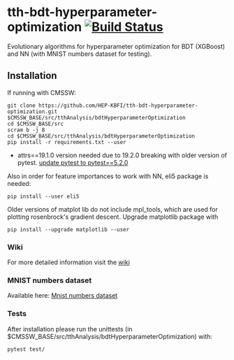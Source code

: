 # tth-bdt-hyperparameter-optimization [![Build Status](https://travis-ci.org/HEP-KBFI/tth-bdt-hyperparameter-optimization.svg?branch=master)](https://travis-ci.org/HEP-KBFI/tth-bdt-hyperparameter-optimization)
Evolutionary algorithms for hyperparameter optimization for BDT (XGBoost) and NN (with MNIST numbers dataset for testing).


## Installation

If running with CMSSW:

````console
git clone https://github.com/HEP-KBFI/tth-bdt-hyperparameter-optimization.git $CMSSW_BASE/src/tthAnalysis/bdtHyperparameterOptimization
cd $CMSSW_BASE/src
scram b -j 8
cd $CMSSW_BASE/src/tthAnalysis/bdtHyperparameterOptimization
pip install -r requirements.txt --user
````
* attrs==19.1.0 version needed due to 19.2.0 breaking with older version of pytest.
[update pytest to pytest==5.2.0](https://stackoverflow.com/questions/58189683/typeerror-attrib-got-an-unexpected-keyword-argument-convert)

Also in order for feature importances to work with NN, eli5 package is needed:

````console
pip install --user eli5
````

Older versions of matplot lib do not include mpl_tools, which are used for plotting rosenbrock's gradient descent. Upgrade matplotlib package with

````console
pip install --upgrade matplotlib --user
````

### Wiki

For more detailed information visit the [wiki](https://github.com/HEP-KBFI/tth-bdt-hyperparameter-optimization/wiki)


### MNIST numbers dataset

Available here:
[Mnist numbers dataset](http://yann.lecun.com/exdb/mnist/)


### Tests

After installation please run the unittests (in $CMSSW_BASE/src/tthAnalysis/bdtHyperparameterOptimization) with:

````console
pytest test/
````


